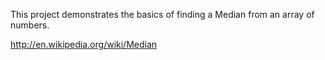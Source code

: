 This project demonstrates the basics of finding a Median from an array of numbers.

http://en.wikipedia.org/wiki/Median
